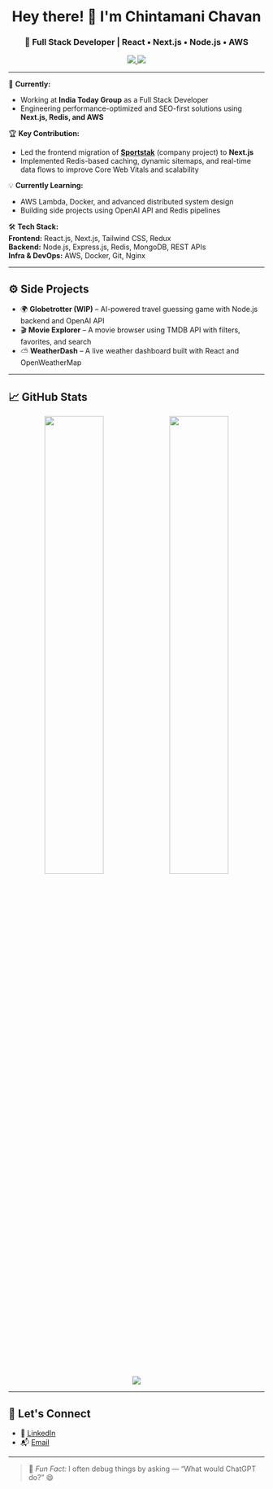 <h1 align="center">Hey there! 👋 I'm Chintamani Chavan</h1>
<h3 align="center">🚀 Full Stack Developer | React • Next.js • Node.js • AWS</h3>

<p align="center">
  <a href="https://www.linkedin.com/in/chintamani-chavan/" target="_blank">
    <img src="https://img.shields.io/badge/LinkedIn-0A66C2?style=flat&logo=linkedin&logoColor=white" />
  </a>
  <a href="mailto:chintamanichavan04@gmail.com">
    <img src="https://img.shields.io/badge/Gmail-D14836?style=flat&logo=gmail&logoColor=white" />
  </a>
</p>

---

🔭 **Currently:**  
- Working at **India Today Group** as a Full Stack Developer  
- Engineering performance-optimized and SEO-first solutions using **Next.js, Redis, and AWS**

🏆 **Key Contribution:**  
- Led the frontend migration of [**Sportstak**](https://thesportstak.com) (company project) to **Next.js**  
- Implemented Redis-based caching, dynamic sitemaps, and real-time data flows to improve Core Web Vitals and scalability

💡 **Currently Learning:**  
- AWS Lambda, Docker, and advanced distributed system design  
- Building side projects using OpenAI API and Redis pipelines  

🛠️ **Tech Stack:**  
**Frontend:** React.js, Next.js, Tailwind CSS, Redux  
**Backend:** Node.js, Express.js, Redis, MongoDB, REST APIs  
**Infra & DevOps:** AWS, Docker, Git, Nginx  

---

## ⚙️ Side Projects

- 🌍 **Globetrotter (WIP)** – AI-powered travel guessing game with Node.js backend and OpenAI API  
- 🎬 **Movie Explorer** – A movie browser using TMDB API with filters, favorites, and search  
- ⛅ **WeatherDash** – A live weather dashboard built with React and OpenWeatherMap

---

## 📈 GitHub Stats

<p align="center">
  <img width="48%" src="https://github-readme-stats.vercel.app/api?username=Chintamani-Chavan&show_icons=true&theme=vue-dark&hide_border=true" />
  <img width="48%" src="https://github-readme-stats.vercel.app/api/top-langs/?username=Chintamani-Chavan&layout=compact&theme=vue-dark&hide_border=true" />
</p>

<p align="center">
  <img src="https://streak-stats.demolab.com?user=Chintamani-Chavan&theme=vue-dark&hide_border=true" />
</p>

---

## 🤝 Let's Connect

- 💼 [LinkedIn](https://www.linkedin.com/in/chintamani-chavan/)
- 📬 [Email](mailto:chintamanichavan04@gmail.com)

---

> 🧠 *Fun Fact:* I often debug things by asking — “What would ChatGPT do?” 😄
